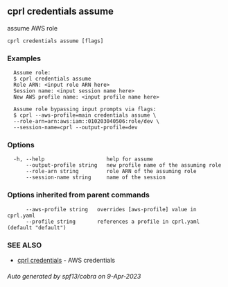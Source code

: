 ## cprl credentials assume

assume AWS role

```
cprl credentials assume [flags]
```

### Examples

```
  Assume role:
  $ cprl credentials assume
  Role ARN: <input role ARN here>
  Session name: <input session name here>
  New AWS profile name: <input profile name here>
  
  Assume role bypassing input prompts via flags:
  $ cprl --aws-profile=main credentials assume \
  --role-arn=arn:aws:iam::010203040506:role/dev \
  --session-name=cprl --output-profile=dev
```

### Options

```
  -h, --help                    help for assume
      --output-profile string   new profile name of the assuming role
      --role-arn string         role ARN of the assuming role
      --session-name string     name of the session
```

### Options inherited from parent commands

```
      --aws-profile string   overrides [aws-profile] value in cprl.yaml
      --profile string       references a profile in cprl.yaml (default "default")
```

### SEE ALSO

* [cprl credentials](cprl_credentials.md)	 - AWS credentials

###### Auto generated by spf13/cobra on 9-Apr-2023

